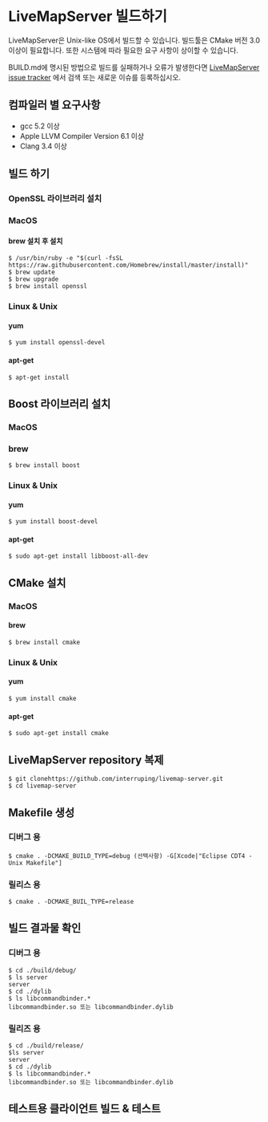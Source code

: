 
LiveMapServer 빌드하기
=======

LiveMapServer은  Unix-like OS에서 빌드할 수 있습니다. 빌드툴은 CMake 버전 3.0 이상이 필요합니다.
또한 시스템에 따라 필요한 요구 사항이 상이할 수 있습니다.

BUILD.md에 명시된 방법으로 빌드를 실패하거나 오류가 발생한다면
[LiveMapServer issue tracker](https://github.com/interruping/livemap-server/issues) 에서 검색
또는 새로운 이슈를 등록하십시오.

## 컴파일러 별 요구사항

- gcc 5.2 이상
- Apple LLVM Compiler Version 6.1 이상
- Clang 3.4 이상

## 빌드 하기

### OpenSSL 라이브러리 설치

### MacOS

#### brew 설치 후 설치

    $ /usr/bin/ruby -e "$(curl -fsSL https://raw.githubusercontent.com/Homebrew/install/master/install)"
    $ brew update
    $ brew upgrade
    $ brew install openssl
    
### Linux & Unix

#### yum

    $ yum install openssl-devel
    
#### apt-get

    $ apt-get install
    
## Boost 라이브러리 설치

### MacOS

### brew

    $ brew install boost

### Linux & Unix

#### yum

    $ yum install boost-devel

#### apt-get

    $ sudo apt-get install libboost-all-dev
    
## CMake 설치

### MacOS

#### brew

    $ brew install cmake

### Linux & Unix

#### yum

    $ yum install cmake
    

#### apt-get

    $ sudo apt-get install cmake

## LiveMapServer repository 복제

    $ git clonehttps://github.com/interruping/livemap-server.git
    $ cd livemap-server
    
## Makefile 생성

### 디버그 용

    $ cmake . -DCMAKE_BUILD_TYPE=debug (선택사항) -G[Xcode|"Eclipse CDT4 - Unix Makefile"]

### 릴리스 용

    $ cmake . -DCMAKE_BUIL_TYPE=release
    
## 빌드 결과물 확인

### 디버그 용

    $ cd ./build/debug/
    $ ls server
    server
    $ cd ./dylib
    $ ls libcommandbinder.*
    libcommandbinder.so 또는 libcommandbinder.dylib
    
### 릴리즈 용

    $ cd ./build/release/
    $ls server
    server
    $ cd ./dylib
    $ ls libcommandbinder.*
    libcommandbinder.so 또는 libcommandbinder.dylib
    
## 테스트용 클라이언트 빌드 & 테스트

    


    
